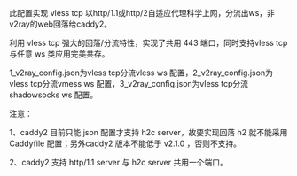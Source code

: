 此配置实现 vless tcp 以http/1.1或http/2自适应代理科学上网，分流出ws，非v2ray的web回落给caddy2。

利用 vless tcp 强大的回落/分流特性，实现了共用 443 端口，同时支持vless tcp与任意 ws 类应用完美共存。

1_v2ray_config.json为vless tcp分流vless ws 配置，2_v2ray_config.json为vless tcp分流vmess ws 配置，3_v2ray_config.json为vless tcp分流shadowsocks ws 配置。

注意：

1、caddy2 目前只能 json 配置才支持 h2c server，故要实现回落 h2 就不能采用 Caddyfile 配置；另外caddy2 版本不能低于 v2.1.0 ，否则不支持。

2、caddy2 支持 http/1.1 server 与 h2c server 共用一个端口。
